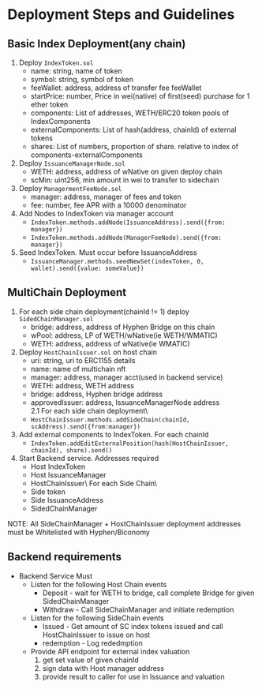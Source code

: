 # Deployment Steps and Guidelines

## Basic Index Deployment(any chain)

1. Deploy `IndexToken.sol`
    - name: string, name of token 
    - symbol: string, symbol of token 
    - feeWallet: address, address of transfer fee feeWallet 
    - startPrice: number, Price in wei(native) of first(seed) purchase for 1 ether token
    - components: List of addresses, WETH/ERC20 token pools of IndexComponents
    - externalComponents: List of hash(address, chainId) of external tokens
    - shares: List of numbers, proportion of share. relative to index of components-externalComponents
2. Deploy `IssuanceManagerNode.sol`
    - WETH: address, address of wNative on given deploy chain
    - scMin: uint256, min amount in wei to transfer to sidechain
3. Deploy `ManagermentFeeNode.sol`
    - manager: address, manager of fees and token
    - fee: number, fee APR with a 10000 denominator
4. Add Nodes to IndexToken via manager account
    - `IndexToken.methods.addNode(IssuanceAddress).send({from: manager})`
    - `IndexToken.methods.addNode(ManagerFeeNode).send({from: manager})`
5. Seed IndexToken. Must occur before IssuanceAddress
    - `IssuanceManager.methods.seedNewSet(indexToken, 0, wallet).send({value: someValue})`

## MultiChain Deployment

1. For each side chain deployment(chainId != 1) deploy `SidedChainManager.sol`
    - bridge: address, address of Hyphen Bridge on this chain
    - wPool: address, LP of WETH/wNative(ie WETH/WMATIC)
    - WETH: address, address of wNative(ie WMATIC)
2. Deploy `HostChainIssuer.sol` on host chain
    - uri: string, uri to ERC1155 details
    - name: name of multichain nft
    - manager: address, manager acct(used in backend service)
    - WETH: address, WETH address
    - bridge: address, Hyphen bridge address
    - approvedIssuer: address, IssuanceManagerNode address\
    2.1 For each side chain deployment\
    - `HostChainIssuer.methods.addSideChain(chainId, scAddress).send({from:manager})`
3. Add external components to IndexToken. For each chainId
    - `IndexToken.addEditExternalPosition(hash(HostChainIssuer, chainId), share).send()`
4. Start Backend service. Addresses required
    - Host IndexToken
    - Host IssuanceManager
    - HostChainIssuer\ 
    For each Side Chain\ 
    - Side token
    - Side IssuanceAddress
    - SidedChainManager

NOTE: All SideChainManager + HostChainIssuer deployment addresses must be Whitelisted with Hyphen/Biconomy
## Backend requirements 

- Backend Service Must
    - Listen for the following Host Chain events
        - Deposit - wait for WETH to bridge, call complete Bridge for given SidedChainManager
        - Withdraw - Call SideChainManager and initiate redemption
    - Listen for the following SideChain events
        - Issued - Get amount of SC index tokens issued and call HostChainIssuer to issue on host
        - redemption - Log rededmption 
    - Provide API endpoint for external index valuation
        1. get set value of given chainId
        2. sign data with Host manager address
        3. provide result to caller for use in Issuance and valuation